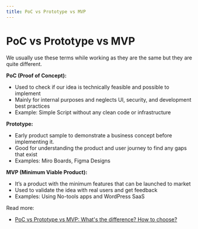 ```yaml
---
title: PoC vs Prototype vs MVP
---
```


# PoC vs Prototype vs MVP

We usually use these terms while working as they are the same but they are quite different.

**PoC (Proof of Concept):**

- Used to check if our idea is technically feasible and possible to implement
- Mainly for internal purposes and neglects UI, security, and development best practices
- Example: Simple Script without any clean code or infrastructure

**Prototype:**

- Early product sample to demonstrate a business concept before implementing it.
- Good for understanding the product and user journey to find any gaps that exist
- Examples: Miro Boards, Figma Designs

**MVP (Minimum Viable Product):**

- It’s a product with the minimum features that can be launched to market
- Used to validate the idea with real users and get feedback
- Examples: Using No-tools apps and WordPress SaaS

Read more:

- [PoC vs Prototype vs MVP: What's the difference? How to choose?](https://www.techmagic.co/blog/poc-vs-prototype-vs-mvp/)
